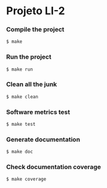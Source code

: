 # Projeto LI-2

### Compile the project
```sh
$ make
```

### Run the project
```sh
$ make run
```

### Clean all the junk
```sh
$ make clean
```

### Software metrics test
```sh
$ make test
```

### Generate documentation
```sh
$ make doc
```

### Check documentation coverage
```sh
$ make coverage
```
